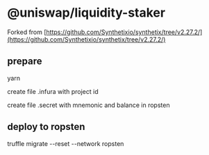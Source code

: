 # @uniswap/liquidity-staker

Forked from 
[https://github.com/Synthetixio/synthetix/tree/v2.27.2/](https://github.com/Synthetixio/synthetix/tree/v2.27.2/)



## prepare
yarn

create file .infura with project id

create file .secret with mnemonic and balance in ropsten

## deploy to ropsten

truffle migrate --reset --network ropsten